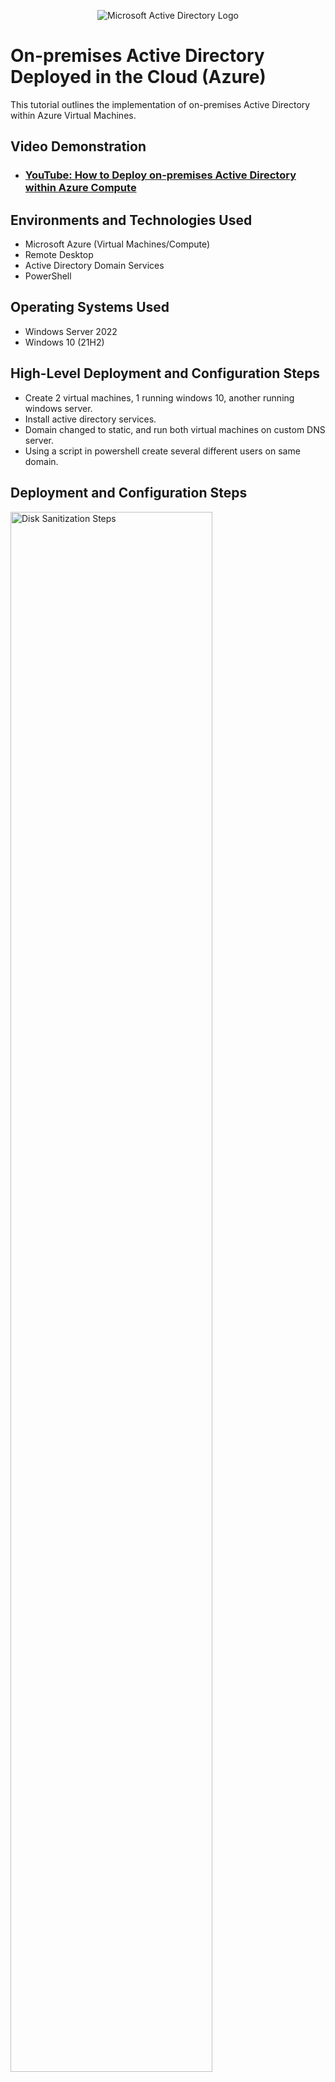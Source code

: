 <p align="center">
<img src="https://i.imgur.com/pU5A58S.png" alt="Microsoft Active Directory Logo"/>
</p>

<h1>On-premises Active Directory Deployed in the Cloud (Azure)</h1>
This tutorial outlines the implementation of on-premises Active Directory within Azure Virtual Machines.<br />


<h2>Video Demonstration</h2>

- ### [YouTube: How to Deploy on-premises Active Directory within Azure Compute](https://www.youtube.com)

<h2>Environments and Technologies Used</h2>

- Microsoft Azure (Virtual Machines/Compute)
- Remote Desktop
- Active Directory Domain Services
- PowerShell

<h2>Operating Systems Used </h2>

- Windows Server 2022
- Windows 10 (21H2)

<h2>High-Level Deployment and Configuration Steps</h2>

- Create 2 virtual machines, 1 running windows 10, another running windows server.
- Install active directory services.
- Domain changed to static, and run both virtual machines on custom DNS server.
- Using a script in powershell create several different users on same domain.

<h2>Deployment and Configuration Steps</h2>

<p>
<img src="https://i.imgur.com/y6QoC74.png" height="80%" width="80%" alt="Disk Sanitization Steps"/>
</p>
<p>
I start by creating two virtual machines in Azure one as the domain controller the other as client one. Client one will be used to connect to my domain controller. Similiar to being in college and how all their computers use the same domain controller so no matter what computer your using your login connects you to their network. My virtual machine for my domain controller has a dynamic IP address so by clicking on my virtual machine DC1, then in settings click networking, network interface, IP configurations im then prompted to change my IP from dynamic to static so my IP adress does not change. From here as prompted in the picture ill check both vortual machines to be sure their on the same network and subnet.
</p>
<br />

<p>
<img src="https://i.imgur.com/pTMuxY9.png" height="80%" width="80%" alt="Disk Sanitization Steps"/>
</p>
<p>
Next I open client 1 virtual machine by copying the public IP address and opening it through remote desktop connection. From there I open the command line and start a perpectual ping to my other virtual machine called DC1 using DC1 public IP address. That reply kept coming back "timed out" because I had to open my virtual machine DC1 in remote desktop and enable two rules inside DC1 firewall wall. Remeber ICMPV4 protocol is the protocl ping uses. This is all to ensure connectivity between the client and domain controller. 
</p>
<br />

<p>
<img src="https://i.imgur.com/Kq7cWLq.jpeg" height="80%" width="80%" alt="Disk Sanitization Steps"/>
</p>
<p>
Then my DC1  virtual machine is running on windows server not windows 10 so I can acces server manager within my DC1 connection. From there I begin to install Active directory by going to "add roles adn features" within server manager and follow the prompt to install. After installation I had to re open DC1 through remote desktop using my new login created for my active directory because it is now a domain controller. After successful login my DC1 connection is back online i created a couple organizational units inside active directory and created a administration user.  
</p>
<br />

<p>
<img src="https://i.imgur.com/X6Y8Dn4.jpg" height="80%" width="80%" alt="Disk Sanitization Steps"/>
</p>
<p>
Finally after setting my DNS server for client1 inside the azure portal to the setting of my domain controllers private IP address. To do so I go to DC1 and copy the private IP address, then go to client1 virtual network interface, and then click dns server. I Chose "custom" to use my own dns server and apply DC1 private IP address. This caused me to restart my clinet1 virtual machine meaning I had to relogin to my remote desktop connection. After successful restart in the command prompt of client1 I typed "ipconfig/all" to check that my dns server has changed to that of my domain controller. I then right click start menu and click systems, change my "domain member of" to one of the organuizational units I created. my organizational unit nevber existed on that computer until i created it. Now since client1 is a member of my DC1 domain I can login with my admin account and any computer using the same domain name. Similar to being in school and all the computers can give each student access to their network so long as they have an account. I went one step further and created several random users within the same domain to mock employees accounts with their own login and password.   
</p>
<br />
